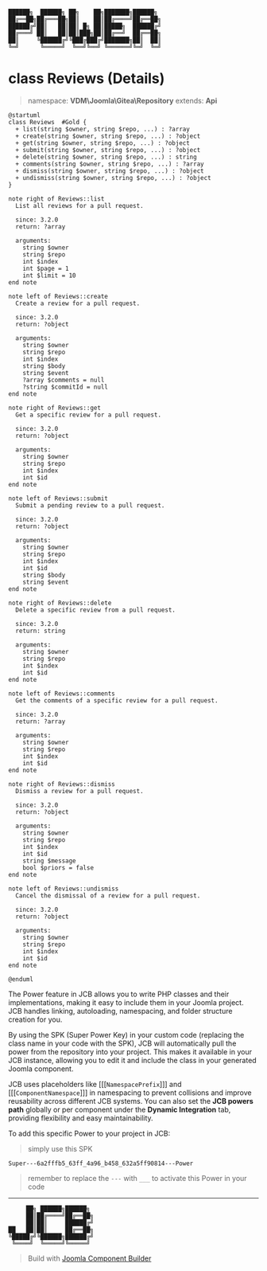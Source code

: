```
██████╗  ██████╗ ██╗    ██╗███████╗██████╗
██╔══██╗██╔═══██╗██║    ██║██╔════╝██╔══██╗
██████╔╝██║   ██║██║ █╗ ██║█████╗  ██████╔╝
██╔═══╝ ██║   ██║██║███╗██║██╔══╝  ██╔══██╗
██║     ╚██████╔╝╚███╔███╔╝███████╗██║  ██║
╚═╝      ╚═════╝  ╚══╝╚══╝ ╚══════╝╚═╝  ╚═╝
```
# class Reviews (Details)
> namespace: **VDM\Joomla\Gitea\Repository**
> extends: **Api**

```uml
@startuml
class Reviews  #Gold {
  + list(string $owner, string $repo, ...) : ?array
  + create(string $owner, string $repo, ...) : ?object
  + get(string $owner, string $repo, ...) : ?object
  + submit(string $owner, string $repo, ...) : ?object
  + delete(string $owner, string $repo, ...) : string
  + comments(string $owner, string $repo, ...) : ?array
  + dismiss(string $owner, string $repo, ...) : ?object
  + undismiss(string $owner, string $repo, ...) : ?object
}

note right of Reviews::list
  List all reviews for a pull request.

  since: 3.2.0
  return: ?array
  
  arguments:
    string $owner
    string $repo
    int $index
    int $page = 1
    int $limit = 10
end note

note left of Reviews::create
  Create a review for a pull request.

  since: 3.2.0
  return: ?object
  
  arguments:
    string $owner
    string $repo
    int $index
    string $body
    string $event
    ?array $comments = null
    ?string $commitId = null
end note

note right of Reviews::get
  Get a specific review for a pull request.

  since: 3.2.0
  return: ?object
  
  arguments:
    string $owner
    string $repo
    int $index
    int $id
end note

note left of Reviews::submit
  Submit a pending review to a pull request.

  since: 3.2.0
  return: ?object
  
  arguments:
    string $owner
    string $repo
    int $index
    int $id
    string $body
    string $event
end note

note right of Reviews::delete
  Delete a specific review from a pull request.

  since: 3.2.0
  return: string
  
  arguments:
    string $owner
    string $repo
    int $index
    int $id
end note

note left of Reviews::comments
  Get the comments of a specific review for a pull request.

  since: 3.2.0
  return: ?array
  
  arguments:
    string $owner
    string $repo
    int $index
    int $id
end note

note right of Reviews::dismiss
  Dismiss a review for a pull request.

  since: 3.2.0
  return: ?object
  
  arguments:
    string $owner
    string $repo
    int $index
    int $id
    string $message
    bool $priors = false
end note

note left of Reviews::undismiss
  Cancel the dismissal of a review for a pull request.

  since: 3.2.0
  return: ?object
  
  arguments:
    string $owner
    string $repo
    int $index
    int $id
end note
 
@enduml
```

The Power feature in JCB allows you to write PHP classes and their implementations, making it easy to include them in your Joomla project. JCB handles linking, autoloading, namespacing, and folder structure creation for you.

By using the SPK (Super Power Key) in your custom code (replacing the class name in your code with the SPK), JCB will automatically pull the power from the repository into your project. This makes it available in your JCB instance, allowing you to edit it and include the class in your generated Joomla component.

JCB uses placeholders like [[[`NamespacePrefix`]]] and [[[`ComponentNamespace`]]] in namespacing to prevent collisions and improve reusability across different JCB systems. You can also set the **JCB powers path** globally or per component under the **Dynamic Integration** tab, providing flexibility and easy maintainability.

To add this specific Power to your project in JCB:

> simply use this SPK
```
Super---6a2fffb5_63ff_4a96_b458_632a5ff90814---Power
```
> remember to replace the `---` with `___` to activate this Power in your code

---
```
     ██╗ ██████╗██████╗
     ██║██╔════╝██╔══██╗
     ██║██║     ██████╔╝
██   ██║██║     ██╔══██╗
╚█████╔╝╚██████╗██████╔╝
 ╚════╝  ╚═════╝╚═════╝
```
> Build with [Joomla Component Builder](https://git.vdm.dev/joomla/Component-Builder)

